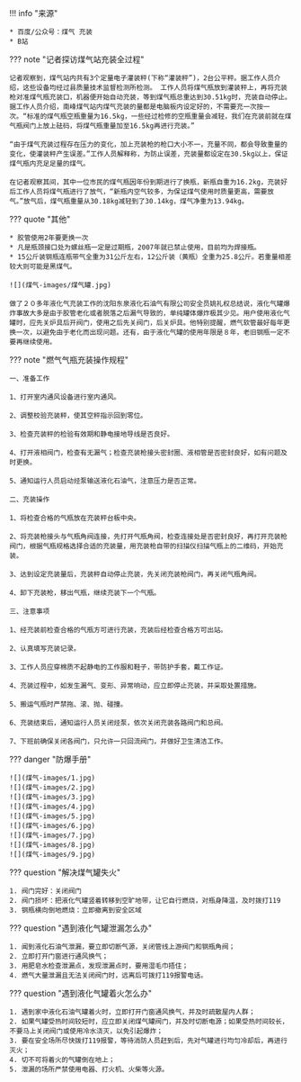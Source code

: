 
!!! info "来源"

    * 百度/公众号：煤气 充装
    * B站

??? note "记者探访煤气站充装全过程"

    记者观察到，煤气站内共有3个定量电子灌装秤(下称“灌装秤”)，2台公平秤。据工作人员介绍，这些设备均经过县质量技术监督检测所检测。 工作人员将煤气瓶放到灌装秤上，再将充装枪对准煤气瓶充装口，机器便开始自动充装，等到煤气瓶总重达到30.51kg时，充装自动停止。据工作人员介绍，南峰煤气站内煤气充装的量都是电脑板内设定好的，不需要充一次按一次。“标准的煤气瓶空瓶重量为16.5kg，一些经过检修的空瓶重量会减轻，我们在充装前就在煤气瓶阀门上放上砝码，将煤气瓶重量加至16.5kg再进行充装。”

    “由于煤气充装过程存在压力的变化，加上充装枪的枪口大小不一，充量不同，都会导致重量的变化，使灌装秤产生误差。”工作人员解释称，为防止误差，充装量都设定在30.5kg以上，保证煤气瓶内充足足量的煤气。

    在记者观察其间，其中一位市民的煤气瓶因年份到期进行了换瓶，新瓶自重为16.2kg，充装好后工作人员将煤气瓶进行了放气，“新瓶内空气较多，为保证煤气使用时质量更高，需要放气。”放气后，煤气瓶重量从30.18kg减轻到了30.14kg，煤气净重为13.94kg。

??? quote "其他"

    * 胶管使用2年要更换一次
    * 凡是瓶颈接口处为螺丝瓶一定是过期瓶，2007年就已禁止使用，目前均为焊接瓶。
    * 15公斤装钢瓶连瓶带气全重为31公斤左右，12公斤装（黄瓶）全重为25.8公斤。若重量相差较大则可能是黑煤气。

    ![](煤气-images/煤气罐.jpg)

    做了２０多年液化气充装工作的沈阳东泉液化石油气有限公司安全员姚礼权总结说，液化气罐爆炸事故大多是由于胶管老化或者脱落之后漏气导致的，单纯罐体爆炸极其少见。用户使用液化气罐时，应先关炉具后开阀门，使用之后先关阀门，后关炉具。他特别提醒，燃气软管最好每年更换一次，以避免由于老化而出现问题。还有，由于液化气罐的使用年限是８年，老旧钢瓶一定不要再继续使用。


??? note "燃气气瓶充装操作规程"

    一、准备工作

    1、打开室内通风设备进行室内通风。

    2、调整校验充装秤，使其空秤指示回到零位。

    3、检查充装秤的检验有效期和静电接地导线是否良好。

    4、打开液相阀门，检查有无漏气；检查充装枪接头密封圈、液相管是否密封良好，如有问题及时更换。

    5、通知运行人员启动烃泵输送液化石油气，注意压力是否正常。

    二、充装操作

    1、将检查合格的气瓶放在充装秤台板中央。

    2、将充装枪接头与气瓶角阀连接，先打开气瓶角阀，检查连接处是否密封良好，再打开充装枪阀门，根据气瓶规格选择合适的充装量，用充装枪自带的扫描仪扫描气瓶上的二维码，开始充装。

    3、达到设定充装量后，充装秤自动停止充装，先关闭充装枪阀门，再关闭气瓶角阀。

    4、卸下充装枪，移出气瓶，继续充装下一个气瓶。

    三、注意事项

    1、经充装前检查合格的气瓶方可进行充装，充装后经检查合格方可出站。

    2、认真填写充装记录。

    3、工作人员应穿棉质不起静电的工作服和鞋子，带防护手套，戴工作证。

    4、充装过程中，如发生漏气、变形、异常响动，应立即停止充装，并采取处置措施。

    5、搬运气瓶时严禁拖、滚、抛、碰撞。

    6、充装结束后，通知运行人员关闭烃泵，依次关闭充装各路阀门和总阀。

    7、下班前确保关闭各阀门，只允许一只回流阀门，并做好卫生清洁工作。

??? danger "防爆手册"

    ![](煤气-images/1.jpg)
    ![](煤气-images/2.jpg)
    ![](煤气-images/3.jpg)
    ![](煤气-images/4.jpg)
    ![](煤气-images/5.jpg)
    ![](煤气-images/6.jpg)
    ![](煤气-images/7.jpg)
    ![](煤气-images/8.jpg)
    ![](煤气-images/9.jpg)

??? question "解决煤气罐失火"

    1. 阀门完好：关闭阀门
    2. 阀门损坏：把液化气罐竖着转移到空旷地带，让它自行燃烧，对瓶身降温，及时拨打119
    3. 钢瓶横向倒地燃烧：立即撤离到安全区域

??? question "遇到液化气罐泄漏怎么办"

    1. 闻到液化石油气泄漏，要立即切断气源，关闭管线上游阀门和钢瓶角阀；
    2. 立即打开门窗进行通风换气；
    3. 用肥皂水检查泄漏点，发现泄漏点时，要用湿毛巾捂住；
    4. 燃气大量泄漏且无法关闭阀门时，远离后可拨打119报警电话。

??? question "遇到液化气罐着火怎么办"

    1. 遇到家中液化石油气罐着火时，立即打开门窗通风换气，并及时疏散屋内人群；
    2. 如果气罐受热时间较短时，应立即关闭煤气罐阀门，并及时切断电源；如果受热时间较长，不要马上关闭阀门或使用冷水浇灭，以免引起爆炸；
    3. 要在安全场所尽快拨打119报警，等待消防人员赶到后，先对气罐进行均匀冷却后，再进行灭火；
    4. 切不可将着火的气罐倒在地上；
    5. 泄漏的场所严禁使用电器、打火机、火柴等火源。

